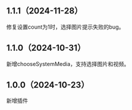## 1.1.1（2024-11-28）
修复设置count为1时，选择图片提示失败的bug。
## 1.1.0（2024-10-31）
新增chooseSystemMedia，支持选择图片和视频。
## 1.0.0（2024-10-23）
新增插件
